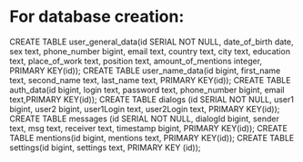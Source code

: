 <div>
<H1> For database creation: </H1>
CREATE TABLE user_general_data(id SERIAL NOT NULL, date_of_birth date, sex text, phone_number bigint, email text, country text, city text, education text, place_of_work text, position text, amount_of_mentions integer, PRIMARY KEY(id));
CREATE TABLE user_name_data(id bigint, first_name text, second_name text, last_name text, PRIMARY KEY(id));
CREATE TABLE auth_data(id bigint, login text, password text, phone_number bigint, email text,PRIMARY KEY(id));
CREATE TABLE dialogs (id SERIAL NOT NULL, user1 bigint, user2 bigint, user1Login text, user2Login text, PRIMARY KEY(id));
CREATE TABLE messages (id SERIAL NOT NULL, dialogId bigint, sender text, msg text, receiver text, timestamp bigint, PRIMARY KEY(id));
CREATE TABLE mentions(id bigint, mentions text, PRIMARY KEY(id));
CREATE TABLE settings(id bigint, settings text, PRIMARY KEY (id));
</div>